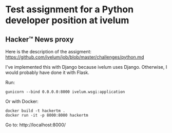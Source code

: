 # Test assignment for a Python developer position at ivelum
## Hacker™ News proxy

Here is the description of the assigment:
https://github.com/ivelum/job/blob/master/challenges/python.md

I've implemented this with Django because ivelum uses Django.
Otherwise, I would probably have done it with Flask.

Run:

```
gunicorn --bind 0.0.0.0:8000 ivelum.wsgi:application
```

Or with Docker:

```
docker build -t hackertm .
docker run -it -p 8000:8000 hackertm
```

Go to:
http://localhost:8000/
